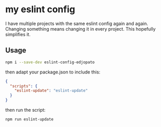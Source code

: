 # my eslint config

I have multiple projects with the same eslint config again and again.
Changing something means changing it in every project.
This hopefully simplifies it.

## Usage

```sh
npm i --save-dev eslint-config-edjopato
```

then adapt your package.json to include this:

```json
{
  "scripts": {
    "eslint-update": "eslint-update"
  }
}
```

then run the script:

```sh
npm run eslint-update
```
